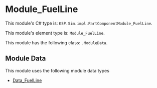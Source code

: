 # Module_FuelLine

This module's C# type is: `KSP.Sim.impl.PartComponentModule_FuelLine`.

This module's element type is: `Module_FuelLine`.

This module has the following class: `.ModuleData`.

## Module Data

This module uses the following module data types

- [Data_FuelLine](Data_FuelLine.md)